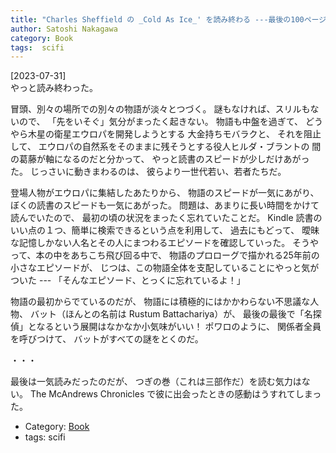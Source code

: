 ```yaml
---
title: "Charles Sheffield の _Cold As Ice_' を読み終わる ---最後の100ページは一気読みだった"
author: Satoshi Nakagawa
category: Book
tags:  scifi
---
```


[2023-07-31]  
 やっと読み終わった。

 冒頭、別々の場所での別々の物語が淡々とつづく。
謎もなければ、スリルもないので、
「先をいそぐ」気分がまったく起きない。
物語も中盤を過ぎて、
どうやら木星の衛星エウロパを開発しようとする
大金持ちモバラクと、
それを阻止して、
エウロパの自然系をそのままに残そうとする役人ヒルダ・ブラントの
間の葛藤が軸になるのだと分かって、
やっと読書のスピードが少しだけあがった。
じっさいに動きまわるのは、
彼らより一世代若い、若者たちだ。

 登場人物がエウロパに集結したあたりから、
物語のスピードが一気にあがり、
ぼくの読書のスピードも一気にあがった。
問題は、あまりに長い時間をかけて読んでいたので、
最初の頃の状況をまったく忘れていたことだ。
Kindle 読書のいい点の１つ、簡単に検索できるという点を利用して、
過去にもどって、
曖昧な記憶しかない人名とその人にまつわるエピソードを確認していった。
そうやって、本の中をあちこち飛び回る中で、
物語のプロローグで描かれる25年前の小さなエピソードが、
じつは、この物語全体を支配していることにやっと気がついた ---
「そんなエピソード、とっくに忘れているよ！」

 物語の最初からでているのだが、
物語には積極的にはかかわらない不思議な人物、
バット（ほんとの名前は Rustum Battachariya）が、
最後の最後で「名探偵」となるという展開はなかなか小気味がいい！
ポワロのように、
関係者全員を呼びつけて、
バットがすべての謎をとくのだ。

 ・・・

 最後は一気読みだったのだが、
つぎの巻（これは三部作だ）を読む気力はない。
The McAndrews Chronicles で彼に出会ったときの感動はうすれてしまった。

- Category: [Book](categories.html#Book)
- tags:  scifi
